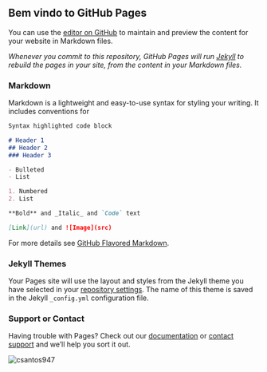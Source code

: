 ## Bem vindo to GitHub Pages

You can use the [editor on GitHub](https://github.com/csantos947/csantos947.github.io/edit/master/README.md) to maintain and preview the content for your website in Markdown files.

*Whenever you commit to this repository, GitHub Pages will run [Jekyll](https://jekyllrb.com/) to rebuild the pages in your site, from the content in your Markdown files.*

### Markdown

Markdown is a lightweight and easy-to-use syntax for styling your writing. It includes conventions for

```markdown
Syntax highlighted code block

# Header 1
## Header 2
### Header 3

- Bulleted
- List

1. Numbered
2. List

**Bold** and _Italic_ and `Code` text

[Link](url) and ![Image](src)
```

For more details see [GitHub Flavored Markdown](https://guides.github.com/features/mastering-markdown/).

### Jekyll Themes

Your Pages site will use the layout and styles from the Jekyll theme you have selected in your [repository settings](https://github.com/csantos947/csantos947.github.io/settings). The name of this theme is saved in the Jekyll `_config.yml` configuration file.

### Support or Contact

Having trouble with Pages? Check out our [documentation](https://help.github.com/categories/github-pages-basics/) or [contact support](https://github.com/contact) and we’ll help you sort it out.


![csantos947](https://avatars1.githubusercontent.com/u/32843668?s=460&v=4)
